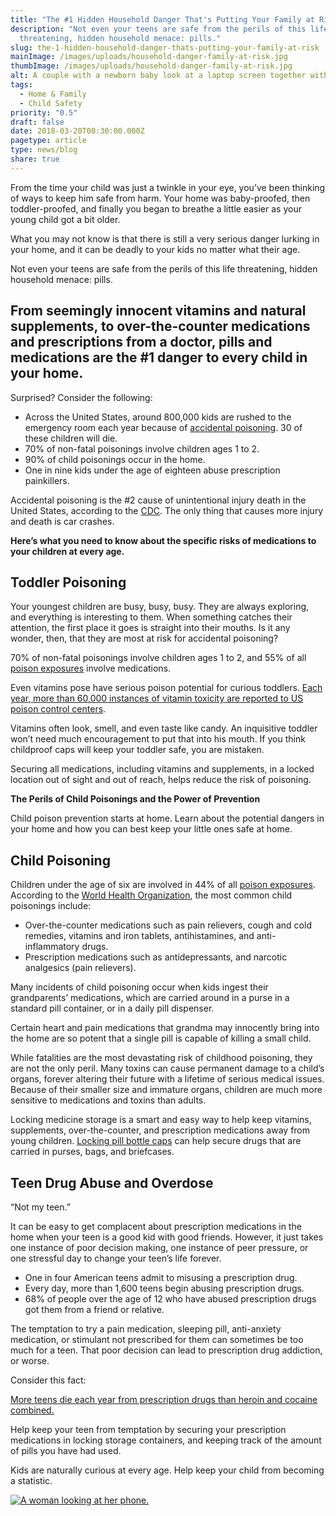 ```yaml
---
title: "The #1 Hidden Household Danger That's Putting Your Family at Risk"
description: "Not even your teens are safe from the perils of this life
  threatening, hidden household menace: pills."
slug: the-1-hidden-household-danger-thats-putting-your-family-at-risk
mainImage: /images/uploads/household-danger-family-at-risk.jpg
thumbImage: /images/uploads/household-danger-family-at-risk.jpg
alt: A couple with a newborn baby look at a laptop screen together with concern.
tags:
  - Home & Family
  - Child Safety
priority: "0.5"
draft: false
date: 2018-03-20T00:30:00.000Z
pagetype: article
type: news/blog
share: true
---
```

From the time your child was just a twinkle in your eye, you’ve been thinking of ways to keep him safe from harm. Your home was baby-proofed, then toddler-proofed, and finally you began to breathe a little easier as your young child got a bit older.

What you may not know is that there is still a very serious danger lurking in your home, and it can be deadly to your kids no matter what their age.

Not even your teens are safe from the perils of this life threatening, hidden household menace: pills.

## From seemingly innocent vitamins and natural supplements, to over-the-counter medications and prescriptions from a doctor, pills and medications are the #1 danger to every child in your home.

Surprised? Consider the following:

* Across the United States, around 800,000 kids are rushed to the emergency room each year because of [accidental poisoning](http://www.keepyourchildsafe.org/child-safety-book/child-poisoning-facts-and-statistics.html). 30 of these children will die.
* 70% of non-fatal poisonings involve children ages 1 to 2.
* 90% of child poisonings occur in the home.
* One in nine kids under the age of eighteen abuse prescription painkillers.

Accidental poisoning is the #2 cause of unintentional injury death in the United States, according to the [CDC](http://www.cdc.gov/nchs/fastats/accidental-injury.htm). The only thing that causes more injury and death is car crashes.

**Here’s what you need to know about the specific risks of medications to your children at every age.**

## Toddler Poisoning

Your youngest children are busy, busy, busy. They are always exploring, and everything is interesting to them. When something catches their attention, the first place it goes is straight into their mouths. Is it any wonder, then, that they are most at risk for accidental poisoning?

70% of non-fatal poisonings involve children ages 1 to 2, and 55% of all [poison exposures](http://www.poison.org/stats/) involve medications.

Even vitamins pose have serious poison potential for curious toddlers. [Each year, more than 60,000 instances of vitamin toxicity are reported to US poison control centers](/news/blog/protect-your-kids-from-the-1-cause-of-child-poisoning/).

Vitamins often look, smell, and even taste like candy. An inquisitive toddler won’t need much encouragement to put that into his mouth. If you think childproof caps will keep your toddler safe, you are mistaken.

Securing all medications, including vitamins and supplements, in a locked location out of sight and out of reach, helps reduce the risk of poisoning.

**The Perils of Child Poisonings and the Power of Prevention**

Child poison prevention starts at home. Learn about the potential dangers in your home and how you can best keep your little ones safe at home.

## Child Poisoning

Children under the age of six are involved in 44% of all [poison exposures](http://www.poison.org/stats/). According to the [World Health Organization](http://www.who.int/violence_injury_prevention/child/injury/world_report/Poisoning_english.pdf), the most common child poisonings include:

* Over-the-counter medications such as pain relievers, cough and cold remedies, vitamins and iron tablets, antihistamines, and anti-inflammatory drugs.
* Prescription medications such as antidepressants, and narcotic analgesics (pain relievers).

Many incidents of child poisoning occur when kids ingest their grandparents’ medications, which are carried around in a purse in a standard pill container, or in a daily pill dispenser.

Certain heart and pain medications that grandma may innocently bring into the home are so potent that a single pill is capable of killing a small child.

While fatalities are the most devastating risk of childhood poisoning, they are not the only peril. Many toxins can cause permanent damage to a child’s organs, forever altering their future with a lifetime of serious medical issues. Because of their smaller size and immature organs, children are much more sensitive to medications and toxins than adults.

Locking medicine storage is a smart and easy way to help keep vitamins, supplements, over-the-counter, and prescription medications away from young children. [Locking pill bottle caps](http://saferlock.wpengine.com/product/safer-lock/) can help secure drugs that are carried in purses, bags, and briefcases.

## Teen Drug Abuse and Overdose

“Not my teen.”

It can be easy to get complacent about prescription medications in the home when your teen is a good kid with good friends. However, it just takes one instance of poor decision making, one instance of peer pressure, or one stressful day to change your teen’s life forever.

* One in four American teens admit to misusing a prescription drug.
* Every day, more than 1,600 teens begin abusing prescription drugs.
* 68% of people over the age of 12 who have abused prescription drugs got them from a friend or relative.

The temptation to try a pain medication, sleeping pill, anti-anxiety medication, or stimulant not prescribed for them can sometimes be too much for a teen. That poor decision can lead to prescription drug addiction, or worse.

Consider this fact:

[More teens die each year from prescription drugs than heroin and cocaine combined.](https://www.dosomething.org/facts/11-facts-about-teens-and-drug-use)

Help keep your teen from temptation by securing your prescription medications in locking storage containers, and keeping track of the amount of pills you have had used.

Kids are naturally curious at every age. Help keep your child from becoming a statistic.

[![A woman looking at her phone.](/images/uploads/rxguardian-well-rx-graphic.jpg "Save up to 80 percent on prescription drugs.")](https://www.wellrx.com/rx-discount-card/enroll/?invitecode=SaferLock%20&utm_source=SaferLock%20&utm_medium=affiliate&utm_campaign=%3cblogs%3E "WellRx Link")